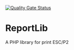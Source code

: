 [![Quality Gate Status](https://sonarcloud.io/api/project_badges/measure?project=abriceno_ReportLib&metric=alert_status)](https://sonarcloud.io/dashboard?id=abriceno_ReportLib)

# ReportLib
A PHP library for print ESC/P2
